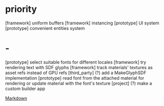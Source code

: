 # priority
[framework] uniform buffers
[framework] instancing
[prototype] UI system
[prototype] convenient entities system

# -
[prototype] select suitable fonts for different locales
[framework] try rendering text with SDF glyphs
[framework] track materials' textures as asset refs instead of GPU refs
[third_party] (?) add a MakeGlyphSDF implementation
[prototype] read font from the attached material for rendering or update material with the font's texture
[project] (?) make a custom builder app

[Markdown](https://www.markdownguide.org/basic-syntax/)
